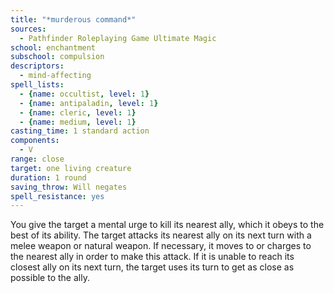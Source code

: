 ```yaml
---
title: "*murderous command*"
sources:
  - Pathfinder Roleplaying Game Ultimate Magic
school: enchantment
subschool: compulsion
descriptors:
  - mind-affecting
spell_lists:
  - {name: occultist, level: 1}
  - {name: antipaladin, level: 1}
  - {name: cleric, level: 1}
  - {name: medium, level: 1}
casting_time: 1 standard action
components:
  - V
range: close
target: one living creature
duration: 1 round
saving_throw: Will negates
spell_resistance: yes
---
```


You give the target a mental urge to kill its nearest ally, which it obeys to the best of its ability. The target attacks its nearest ally on its next turn with a melee weapon or natural weapon. If necessary, it moves to or charges to the nearest ally in order to make this attack. If it is unable to reach its closest ally on its next turn, the target uses its turn to get as close as possible to the ally.

